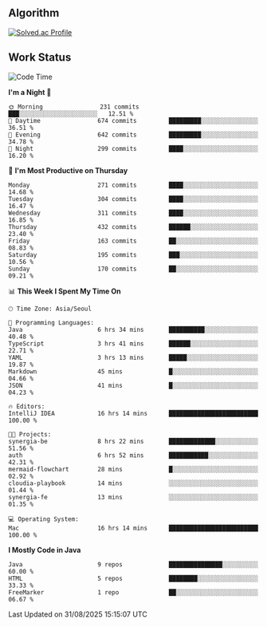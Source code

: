 <!-- 
##  ✨ _Bambee83_ ✨ 

- 🔭 I’m recently studied at Hanghae99
- 🌱 I’m currently learning Java, Spring Boot, MSA
- 🤔 I'm thinking about how to decorate my Git Profile
- 🪹 Fun fact : The beans of Spring Boot are actually coffee beans 

<!-- - 💬 Ask me about ...
- 📫 How to reach me: ...
- 😄 Pronouns: ...
- 👯 I’m looking to collaborate on ...

## 🔧  Technologies & Software Used

<img src="https://img.shields.io/badge/Java-007396?style=flat-round&logo=OpenJDK&logoColor=white"/> <img src="https://img.shields.io/badge/Spring-6DB33F?style=flat-round&logo=spring&logoColor=white"/>   <img src="https://img.shields.io/badge/SpringBoot-6DB33F?style=flat-round&logo=springboot&logoColor=white"/>  <img src="https://img.shields.io/badge/SpringSecurity-6DB33F?style=flat-round&logo=SpringSecurity&logoColor=white"/>   <img src="https://img.shields.io/badge/JSON Web Token-000000?style=flat-round&logo=JSON Web Tokens&logoColor=white"/> 

<img src="https://img.shields.io/badge/github-181717?style=flat-round&logo=github&logoColor=white"/> <img src="https://img.shields.io/badge/git-F05032?style=flat-round&logo=git&logoColor=white"/> <img src="https://img.shields.io/badge/githubactions-2088FF?style=flat-round&logo=githubactions&logoColor=white"/>  <img src="https://img.shields.io/badge/Gradle-02303A?style=flat-round&logo=Gradle&logoColor=white"/>  <img src="https://img.shields.io/badge/IntelliJIDEA-000000?style=flat-round&logo=IntelliJIDEA&logoColor=white"/>  <img src="https://img.shields.io/badge/Postman-FF6C37?style=flat-round&logo=Postman&logoColor=white"/>  <img src="https://img.shields.io/badge/Sourcetree-0052CC?style=flat-round&logo=Sourcetree&logoColor=white"/>

<img src="https://img.shields.io/badge/AmazonS3-569A31?style=flat-round&logo=AmazonS3&logoColor=white"/>  <img src="https://img.shields.io/badge/AmazonEC2-FF9900?style=flat-round&logo=AmazonEC2&logoColor=white"/>  <img src="https://img.shields.io/badge/AmazonRDS-527FFF?style=flat-round&logo=AmazonRDS&logoColor=white"/>  <img src="https://img.shields.io/badge/MySQL-4479A1?style=flat-round&logo=MySQL&logoColor=white"/>  <img src="https://img.shields.io/badge/MongoDB-47A248?style=flat-round&logo=MongoDB&logoColor=white"/> <img src="https://img.shields.io/badge/Ubuntu-E95420?style=flat-round&logo=Ubuntu&logoColor=white"/> <img src="https://img.shields.io/badge/FileZilla-BF0000?style=flat-round&logo=filezilla&logoColor=white"/> <img src="https://img.shields.io/badge/Notion-000000?style=flat-round&logo=Notion&logoColor=white"/> <img src="https://img.shields.io/badge/Slack-F06A6A?style=flat-round&logo=slack&logoColor=white"/>

<img src="https://img.shields.io/badge/AmazonCloudfront-3693F3?style=flat-round&logo=iCloud&logoColor=white"/> <img src="https://img.shields.io/badge/ApacheJMeter-D22128?style=flat-round&logo=apachejmeter&logoColor=white"/> 
 
<!-- Markdown lang
[![Bambee83 Badge](https://img.shields.io/badge/Bambee83'blog-4A154B.svg?&style=for-the-badge&logo=Bloglovin&link=https://blog.naver.com/bambee83)](https://blog.naver.com/bambee83)
## 🚀  GitHub stats & Top Langs
[![Bambee83's GitHub stats-Dark](https://github-readme-stats.vercel.app/api?username=bambee83&show_icons=true&theme=dark#gh-dark-mode-only)]((https://github.com/bambee83/github-readme-stats#gh-dark-mode-only))
![Top Langs-Dark](https://github-readme-stats.vercel.app/api/top-langs/?username=bambee83&layout=compact&theme=dark#gh-dark-mode-only)
## 🐳   Project
[mini project - SeoulCulturePort](https://github.com/event-information)
[clone coding - Instaclone](https://github.com/instaclone8)
[final project - emotrak](https://github.com/EmoTrak)
[![bambee83's wakatime stats](https://github-readme-stats.vercel.app/api/wakatime?username=bambee83)]
 -->
## Algorithm
[![Solved.ac Profile](http://mazassumnida.wtf/api/v2/generate_badge?boj=daj0909)](https://solved.ac/daj0909/)

 
## Work Status
<!--START_SECTION:waka-->
![Code Time](http://img.shields.io/badge/Code%20Time-1%2C116%20hrs%2023%20mins-blue)

**I'm a Night 🦉** 

```text
🌞 Morning                231 commits         ███░░░░░░░░░░░░░░░░░░░░░░   12.51 % 
🌆 Daytime                674 commits         █████████░░░░░░░░░░░░░░░░   36.51 % 
🌃 Evening                642 commits         █████████░░░░░░░░░░░░░░░░   34.78 % 
🌙 Night                  299 commits         ████░░░░░░░░░░░░░░░░░░░░░   16.20 % 
```
📅 **I'm Most Productive on Thursday** 

```text
Monday                   271 commits         ████░░░░░░░░░░░░░░░░░░░░░   14.68 % 
Tuesday                  304 commits         ████░░░░░░░░░░░░░░░░░░░░░   16.47 % 
Wednesday                311 commits         ████░░░░░░░░░░░░░░░░░░░░░   16.85 % 
Thursday                 432 commits         ██████░░░░░░░░░░░░░░░░░░░   23.40 % 
Friday                   163 commits         ██░░░░░░░░░░░░░░░░░░░░░░░   08.83 % 
Saturday                 195 commits         ███░░░░░░░░░░░░░░░░░░░░░░   10.56 % 
Sunday                   170 commits         ██░░░░░░░░░░░░░░░░░░░░░░░   09.21 % 
```


📊 **This Week I Spent My Time On** 

```text
🕑︎ Time Zone: Asia/Seoul

💬 Programming Languages: 
Java                     6 hrs 34 mins       ██████████░░░░░░░░░░░░░░░   40.48 % 
TypeScript               3 hrs 41 mins       ██████░░░░░░░░░░░░░░░░░░░   22.71 % 
YAML                     3 hrs 13 mins       █████░░░░░░░░░░░░░░░░░░░░   19.87 % 
Markdown                 45 mins             █░░░░░░░░░░░░░░░░░░░░░░░░   04.66 % 
JSON                     41 mins             █░░░░░░░░░░░░░░░░░░░░░░░░   04.23 % 

🔥 Editors: 
IntelliJ IDEA            16 hrs 14 mins      █████████████████████████   100.00 % 

🐱‍💻 Projects: 
synergia-be              8 hrs 22 mins       █████████████░░░░░░░░░░░░   51.56 % 
auth                     6 hrs 52 mins       ███████████░░░░░░░░░░░░░░   42.31 % 
mermaid-flowchart        28 mins             █░░░░░░░░░░░░░░░░░░░░░░░░   02.92 % 
cloudia-playbook         14 mins             ░░░░░░░░░░░░░░░░░░░░░░░░░   01.44 % 
synergia-fe              13 mins             ░░░░░░░░░░░░░░░░░░░░░░░░░   01.35 % 

💻 Operating System: 
Mac                      16 hrs 14 mins      █████████████████████████   100.00 % 
```

**I Mostly Code in Java** 

```text
Java                     9 repos             ███████████████░░░░░░░░░░   60.00 % 
HTML                     5 repos             ████████░░░░░░░░░░░░░░░░░   33.33 % 
FreeMarker               1 repo              ██░░░░░░░░░░░░░░░░░░░░░░░   06.67 % 
```




 Last Updated on 31/08/2025 15:15:07 UTC
<!--END_SECTION:waka-->
